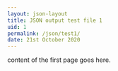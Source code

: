 ```yaml
---
layout: json-layout
title: JSON output test file 1
uid: 1
permalink: /json/test1/
date: 21st October 2020
---
```

content of the first page goes here. 

